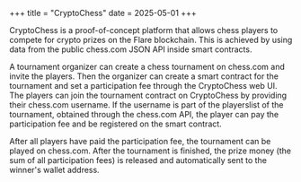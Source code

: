+++
title = "CryptoChess"
date = 2025-05-01
+++

CryptoChess is a proof-of-concept platform that allows chess players to compete for crypto prizes on the Flare blockchain. This is achieved by using data from the public chess.com JSON API inside smart contracts.

A tournament organizer can create a chess tournament on chess.com and invite the players. Then the organizer can create a smart contract for the tournament and set a participation fee through the CryptoChess web UI. The players can join the tournament contract on CryptoChess by providing their chess.com username. If the username is part of the playerslist of the tournament, obtained through the chess.com API, the player can pay the participation fee and be registered on the smart contract.

After all players have paid the participation fee, the tournament can be played on chess.com. After the tournament is finished, the prize money (the sum of all participation fees) is released and automatically sent to the winner's wallet address.
